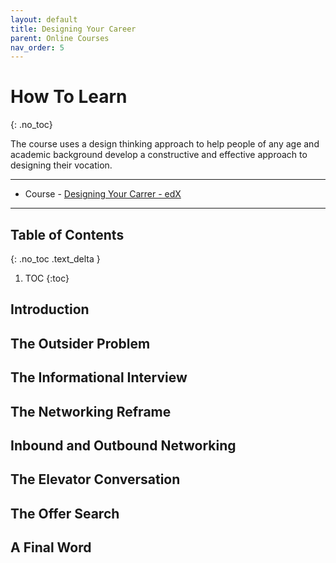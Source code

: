 ```yaml
---
layout: default
title: Designing Your Career
parent: Online Courses
nav_order: 5
---
```


# How To Learn
{: .no_toc}

The course uses a design thinking approach to help people of any age and academic background develop a constructive and effective approach to designing their vocation.

---

- Course - [Designing Your Carrer - edX](https://learning.edx.org/course/course-v1:StanfordOnline+XDES300+1T2020/home)

---

## Table of Contents
{: .no_toc .text_delta }


1. TOC
{:toc}

## Introduction

## The Outsider Problem

## The Informational Interview

## The Networking Reframe

## Inbound and Outbound Networking

## The Elevator Conversation

## The Offer Search

## A Final Word

